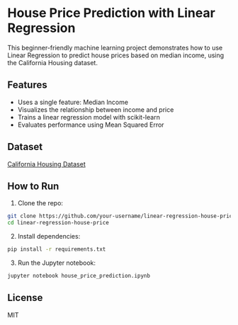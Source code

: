 # House Price Prediction with Linear Regression

This beginner-friendly machine learning project demonstrates how to use Linear Regression to predict house prices based on median income, using the California Housing dataset.

## Features
- Uses a single feature: Median Income
- Visualizes the relationship between income and price
- Trains a linear regression model with scikit-learn
- Evaluates performance using Mean Squared Error

## Dataset
[California Housing Dataset](https://scikit-learn.org/stable/modules/generated/sklearn.datasets.fetch_california_housing.html)

## How to Run

1. Clone the repo:
```bash
git clone https://github.com/your-username/linear-regression-house-price.git
cd linear-regression-house-price
```

2. Install dependencies:
```bash
pip install -r requirements.txt
```

3. Run the Jupyter notebook:
```bash
jupyter notebook house_price_prediction.ipynb
```

## License
MIT
